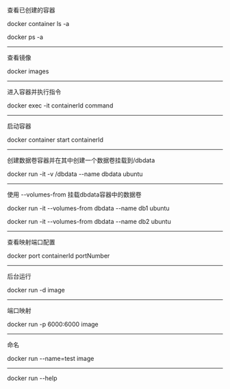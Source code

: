 查看已创建的容器

docker container ls -a

docker ps -a

---

查看镜像

docker images

---

进入容器并执行指令

docker exec -it containerId command

---

启动容器

docker container start containerId

---

创建数据卷容器并在其中创建一个数据卷挂载到/dbdata

docker run -it -v /dbdata --name dbdata ubuntu

---

使用 --volumes-from 挂载dbdata容器中的数据卷


docker run -it --volumes-from dbdata --name db1 ubuntu

docker run -it --volumes-from dbdata --name db2 ubuntu

---

查看映射端口配置

docker port containerId portNumber

---

后台运行 

docker run -d image

---

端口映射

docker run -p 6000:6000 image

---

命名

docker run --name=test image

---

docker run  --help

